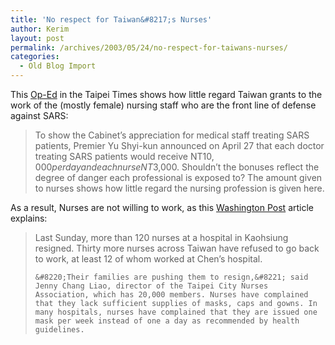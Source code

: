 ```yaml
---
title: 'No respect for Taiwan&#8217;s Nurses'
author: Kerim
layout: post
permalink: /archives/2003/05/24/no-respect-for-taiwans-nurses/
categories:
  - Old Blog Import
---
```

This <a href="http://www.taipeitimes.com/News/edit/archives/2003/05/23/2003052301" onclick="_gaq.push(['_trackEvent', 'outbound-article', 'http://www.taipeitimes.com/News/edit/archives/2003/05/23/2003052301', 'Op-Ed']);" >Op-Ed</a> in the Taipei Times shows how little regard Taiwan grants to the work of the (mostly female) nursing staff who are the front line of defense against SARS:


>   To show the Cabinet&#8217;s appreciation for medical staff treating SARS patients, Premier Yu Shyi-kun announced on April 27 that each doctor treating SARS patients would receive NT$10,000 per day and each nurse NT$3,000. Shouldn&#8217;t the bonuses reflect the degree of danger each professional is exposed to? The amount given to nurses shows how little regard the nursing profession is given here.


As a result, Nurses are not willing to work, as this <a href="http://www.washingtonpost.com/wp-dyn/articles/A33192-2003May23.html" onclick="_gaq.push(['_trackEvent', 'outbound-article', 'http://www.washingtonpost.com/wp-dyn/articles/A33192-2003May23.html', 'Washington Post']);" >Washington Post</a> article explains:


>   Last Sunday, more than 120 nurses at a hospital in Kaohsiung resigned. Thirty more nurses across Taiwan have refused to go back to work, at least 12 of whom worked at Chen&#8217;s hospital. 
>   
>   
>     &#8220;Their families are pushing them to resign,&#8221; said Jenny Chang Liao, director of the Taipei City Nurses Association, which has 20,000 members. Nurses have complained that they lack sufficient supplies of masks, caps and gowns. In many hospitals, nurses have complained that they are issued one mask per week instead of one a day as recommended by health guidelines.
>   


